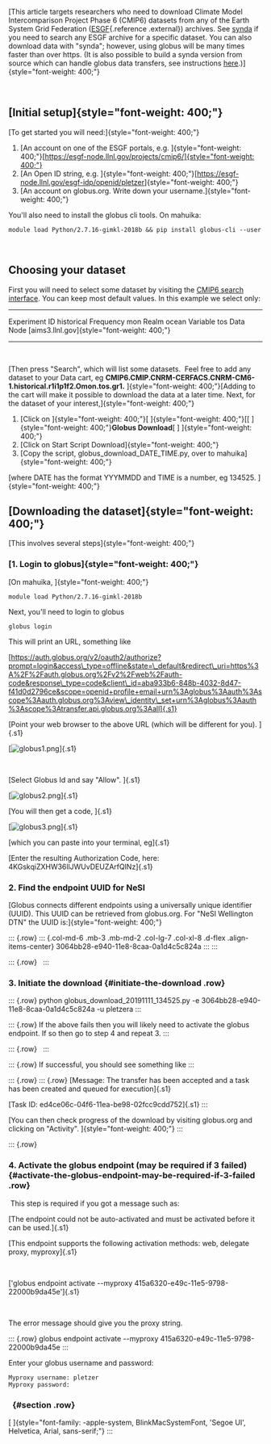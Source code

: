 [This article targets researchers who need to download Climate Model
Intercomparison Project Phase 6 (CMIP6) datasets from any of the Earth
System Grid Federation ([ESGF](http://pcmdi.llnl.gov/){.reference
.external}) archives. See
[synda](https://support.nesi.org.nz/hc/en-gb/articles/360001208256-SYNDA)
if you need to search any ESGF archive for a specific dataset. You can
also download data with \"synda\"; however, using globus will be many
times faster than over https. (It is also possible to build a synda
version from source which can handle globus data transfers, see
instructions
[here](http://prodiguer.github.io/synda/sdt/globustransfer.html).)]{style="font-weight: 400;"}

 

[Initial setup]{style="font-weight: 400;"}
------------------------------------------

[To get started you will need:]{style="font-weight: 400;"}

1.  [An account on one of the ESGF portals, e.g.
    ]{style="font-weight: 400;"}[[https://esgf-node.llnl.gov/projects/cmip6/]{style="font-weight: 400;"}](https://esgf-node.llnl.gov/projects/cmip6/)
2.  [An Open ID string, e.g.
    ]{style="font-weight: 400;"}[<https://esgf-node.llnl.gov/esgf-idp/openid/pletzer>]{style="font-weight: 400;"}
3.  [An account on globus.org. Write down your
    username.]{style="font-weight: 400;"}

You\'ll also need to install the globus cli tools. On mahuika:

    module load Python/2.7.16-gimkl-2018b && pip install globus-cli --user

 

Choosing your dataset
---------------------

First you will need to select some dataset by visiting the [CMIP6 search
interface](https://esgf-node.llnl.gov/search/cmip6/). You can keep most
default values. In this example we select only:

  --------------- ---------------------------------------------
  Experiment ID   historical
  Frequency       mon
  Realm           ocean
  Variable        tos
  Data Node       [aims3.llnl.gov]{style="font-weight: 400;"}
  --------------- ---------------------------------------------

 

[Then press "Search", which will list some datasets.  Feel free to add
any dataset to your Data cart,
eg **CMIP6.CMIP.CNRM-CERFACS.CNRM-CM6-1.historical.r1i1p1f2.Omon.tos.gr1.**
]{style="font-weight: 400;"}[Adding to the cart will make it possible to
download the data at a later time. Next, for the dataset of your
interest,]{style="font-weight: 400;"}

1.  [Click on
    ]{style="font-weight: 400;"}[ ]{style="font-weight: 400;"}[\[
    ]{style="font-weight: 400;"}**Globus Download**[
    \] ]{style="font-weight: 400;"}
2.  [Click on Start Script Download]{style="font-weight: 400;"}
3.  [Copy the script, globus\_download\_DATE\_TIME.py, over to
    mahuika]{style="font-weight: 400;"}

[where DATE has the format YYYMMDD and TIME is a number, eg
134525. ]{style="font-weight: 400;"}

[Downloading the dataset]{style="font-weight: 400;"}
----------------------------------------------------

[This involves several steps]{style="font-weight: 400;"}

### [1. Login to globus]{style="font-weight: 400;"}

[On mahuika, ]{style="font-weight: 400;"}

    module load Python/2.7.16-gimkl-2018b

Next, you\'ll need to login to globus

    globus login

This will print an URL, something like

[https://auth.globus.org/v2/oauth2/authorize?prompt=login&access\_type=offline&state=\_default&redirect\_uri=https%3A%2F%2Fauth.globus.org%2Fv2%2Fweb%2Fauth-code&response\_type=code&client\_id=aba933b6-848b-4032-8d47-f41d0d2796ce&scope=openid+profile+email+urn%3Aglobus%3Aauth%3Ascope%3Aauth.globus.org%3Aview\_identity\_set+urn%3Aglobus%3Aauth%3Ascope%3Atransfer.api.globus.org%3Aall]{.s1}

[Point your web browser to the above URL (which will be different for
you). ]{.s1}

[![globus1.png](https://support.nesi.org.nz/hc/article_attachments/360002925856/globus1.png)]{.s1}

 

[Select Globus Id and say \"Allow\". ]{.s1}

[![globus2.png](https://support.nesi.org.nz/hc/article_attachments/360002925876/globus2.png)]{.s1}

[You will then get a code, ]{.s1}

[![globus3.png](https://support.nesi.org.nz/hc/article_attachments/360002925896/globus3.png)]{.s1}

[which you can paste into your terminal, eg]{.s1}

[Enter the resulting Authorization Code, here:
4KGskqiZXHW36llJWUvDEUZArfQlNz]{.s1}

### 2. Find the endpoint UUID for NeSI

[Globus connects different endpoints using a universally unique
identifier (UUID). This UUID can be retrieved from globus.org. For
\"NeSI Wellington DTN\" the UUID is:]{style="font-weight: 400;"}

::: {.row}
::: {.col-md-6 .mb-3 .mb-md-2 .col-lg-7 .col-xl-8 .d-flex .align-items-center}
3064bb28-e940-11e8-8caa-0a1d4c5c824a
:::
:::

::: {.row}
 
:::

### 3. Initiate the download {#initiate-the-download .row}

::: {.row}
    python globus_download_20191111_134525.py -e 3064bb28-e940-11e8-8caa-0a1d4c5c824a -u pletzera
:::

::: {.row}
If the above fails then you will likely need to activate the globus
endpoint. If so then go to step 4 and repeat 3.
:::

::: {.row}
 
:::

::: {.row}
If successful, you should see something like
:::

::: {.row}
::: {.row}
[Message: The transfer has been accepted and a task has been created and
queued for execution]{.s1}

[Task ID: ed4ce06c-04f6-11ea-be98-02fcc9cdd752]{.s1}
:::

[You can then check progress of the download by visiting globus.org and
clicking on \"Activity\". ]{style="font-weight: 400;"}
:::

::: {.row}
### 4. Activate the globus endpoint (may be required if 3 failed) {#activate-the-globus-endpoint-may-be-required-if-3-failed .row}

 This step is required if you got a message such as:

[The endpoint could not be auto-activated and must be activated before
it can be used.]{.s1}

[This endpoint supports the following activation methods: web, delegate
proxy, myproxy]{.s1}

 

[\'globus endpoint activate \--myproxy
415a6320-e49c-11e5-9798-22000b9da45e\']{.s1}

 

The error message should give you the proxy string. 

::: {.row}
    globus endpoint activate --myproxy 415a6320-e49c-11e5-9798-22000b9da45e
:::

Enter your globus username and password:

    Myproxy username: pletzer 
    Myproxy password: 

###   {#section .row}

[ ]{style="font-family: -apple-system, BlinkMacSystemFont, 'Segoe UI', Helvetica, Arial, sans-serif;"}
:::

 
